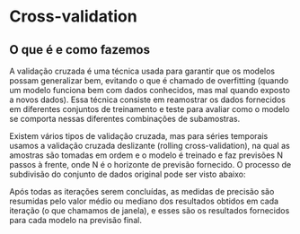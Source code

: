 # Cross-validation
## O que é e como fazemos

A validação cruzada é uma técnica usada para garantir que os modelos possam generalizar bem, evitando o que é chamado de overfitting (quando um modelo funciona bem com dados conhecidos, mas mal quando exposto a novos dados). Essa técnica consiste em reamostrar os dados fornecidos em diferentes conjuntos de treinamento e teste para avaliar como o modelo se comporta nessas diferentes combinações de subamostras. 

Existem vários tipos de validação cruzada, mas para séries temporais usamos a validação cruzada deslizante (rolling cross-validation), na qual as amostras são tomadas em ordem e o modelo é treinado e faz previsões N passos à frente, onde N é o horizonte de previsão fornecido. O processo de subdivisão do conjunto de dados original pode ser visto abaixo: 


Após todas as iterações serem concluídas, as medidas de precisão são resumidas pelo valor médio ou mediano dos resultados obtidos em cada iteração (o que chamamos de janela), e esses são os resultados fornecidos para cada modelo na previsão final. 
